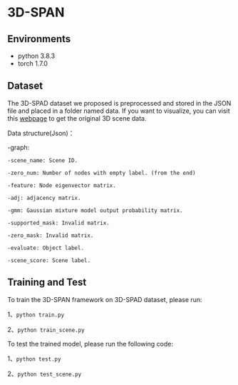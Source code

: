 # 3D-SPAN
## Environments
- python                             3.8.3
- torch                              1.7.0              

## Dataset
The 3D-SPAD dataset we proposed is preprocessed and stored in the JSON file and placed in a folder named data. If you want to visualize, you can visit this [webpage](https://github.com/Mayibo-cuc/3D-SPAD) to get the original 3D scene data.

Data structure(Json)：

  -graph:
  
    -scene_name: Scene ID.
    
    -zero_num: Number of nodes with empty label. (from the end)
    
    -feature: Node eigenvector matrix.
    
    -adj: adjacency matrix.
    
    -gmm: Gaussian mixture model output probability matrix.
    
    -supported_mask: Invalid matrix.
    
    -zero_mask: Invalid matrix.
    
    -evaluate: Object label.
    
    -scene_score: Scene label.

## Training and Test 
To train the 3D-SPAN framework on 3D-SPAD dataset, please run:

1、`python train.py` 

2、`python train_scene.py` 

To test the trained model, please run the following code:

1、`python test.py` 

2、`python test_scene.py` 
